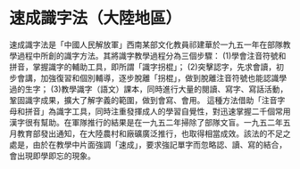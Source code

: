 # 速成識字法（大陸地區）

速成識字法是「中國人民解放軍」西南某部文化教員祁建華於一九五一年在部隊教學過程中所創的識字方法。其將識字教學過程分為三個步驟：
(1)學會注音符號和拼音，掌握識字的輔助工具，即所謂「識字拐棍」；
(2)突擊認字，先求會讀，初步會講，加強復習和個別輔導，逐步脫離「拐棍」，做到脫離注音符號也能認識學過的生字；
(3)教學識字（語文）課本，同時進行大量的閱讀、寫字、寫話活動，鞏固識字成果，擴大了解字義的範圍，做到會寫、會用。
這種方法借助「注音字母和拼音」為識字工具，同時注重發揮成人的學習自覺性，對迅速掌握二千個常用漢字很有幫助。在軍隊推行的結果是在一九五二年掃除了部隊文盲。一九五二年五月教育部發出通知，在大陸農村和廠礦廣泛推行，也取得相當成效。該法的不足之處是，由於在教學中片面強調「速成」，要求強記單字而忽略認、讀、寫的結合，會出現即學即忘的現象。





